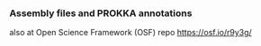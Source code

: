 ### Assembly files and PROKKA annotations

also at Open Science Framework (OSF) repo https://osf.io/r9y3g/
